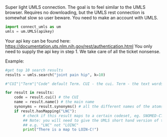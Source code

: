 Super light UMLS connection. The goal is to feel similar to the UMLS browser.
Requires no downloading, but the UMLS rest connection is somewhat slow so user beware.
You need to make an account with UMLS.
```python
import connect_umls as um
umls = um.UMLS(apikey)
```
Your api key can be found here: https://documentation.uts.nlm.nih.gov/rest/authentication.html
You only need to supply the api key in step 1. We take care of all the ticket nonsense.

Example:

```python
#get top 10 search results
results = umls.search("joint pain hip", k=10)

#"CUI"|"Term"|"Code" default Term. CUI - the cui. Term - the text words. Code - the code.

for result in results:
    code = result.cui() # the CUI
    name = result.name() # the main name
    synonyms = result.synonyms() # all the different names of the atoms
    if result.hasMapping("LNC"):
        # check if this result maps to a certain codeset, eg. SNOMED-CT.
        ## Note: you will need to give the UMLS short hand version of the codeset name.
        ## e.g. "LNC" not "LOINC"
        print("There is a map to LOIN-C!")
```
